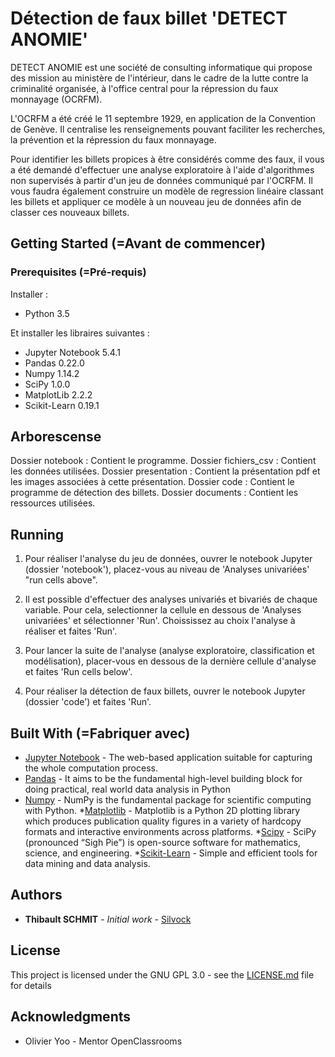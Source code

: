 # Détection de faux billet 'DETECT ANOMIE'

DETECT ANOMIE est une société de consulting informatique qui propose des mission au ministère de l'intérieur, dans le cadre de la lutte contre la criminalité organisée, à l'office central pour la répression du faux monnayage (OCRFM).

L'OCRFM a été créé le 11 septembre 1929, en application de la Convention de Genève. Il centralise les renseignements pouvant faciliter les recherches, la prévention et la répression du faux monnayage.

Pour identifier les billets propices à être considérés comme des faux, il vous a été demandé d'effectuer une analyse exploratoire à l'aide d'algorithmes non supervisés à partir d'un jeu de données communiqué par l'OCRFM. Il vous faudra également construire un modèle de regression linéaire classant les billets et appliquer ce modèle à un nouveau jeu de données afin de classer ces nouveaux billets.

## Getting Started (=Avant de commencer)

### Prerequisites (=Pré-requis)

Installer :
- Python 3.5

Et installer les libraires suivantes :
- Jupyter Notebook 5.4.1
- Pandas 0.22.0
- Numpy 1.14.2
- SciPy 1.0.0
- MatplotLib 2.2.2
- Scikit-Learn 0.19.1

## Arborescense 
Dossier notebook : Contient le programme.
Dossier fichiers_csv : Contient les données utilisées.
Dossier presentation : Contient la présentation pdf et les images associées à cette présentation.
Dossier code : Contient le programme de détection des billets.
Dossier documents : Contient les ressources utilisées.

## Running

1. Pour réaliser l'analyse du jeu de données, ouvrer le notebook Jupyter (dossier 'notebook'), placez-vous au niveau de 'Analyses univariées' "run cells above".
2. Il est possible d'effectuer des analyses univariés et bivariés de chaque variable. Pour cela, selectionner la cellule en dessous de 'Analyses univariées' et sélectionner 'Run'. Choississez au choix l'analyse à réaliser et faites 'Run'. 
3. Pour lancer la suite de l'analyse (analyse exploratoire, classification et modélisation), placer-vous en dessous de la dernière cellule d'analyse et faites 'Run cells below'.

4. Pour réaliser la détection de faux billets, ouvrer le notebook Jupyter (dossier 'code') et faites 'Run'.




## Built With (=Fabriquer avec)

* [Jupyter Notebook](https://jupyter-notebook.readthedocs.io/en/stable/) - The  web-based application suitable for capturing the whole computation process.
* [Pandas](https://pandas.pydata.org/pandas-docs/stable/) -  It aims to be the fundamental high-level building block for doing practical, real world data analysis in Python
* [Numpy](http://www.numpy.org/) - NumPy is the fundamental package for scientific computing with Python.
*[Matplotlib](https://matplotlib.org/#) - Matplotlib is a Python 2D plotting library which produces publication quality figures in a variety of hardcopy formats and interactive environments across platforms.
*[Scipy](https://docs.scipy.org/doc/scipy/reference/index.html) - SciPy (pronounced “Sigh Pie”) is open-source software for mathematics, science, and engineering.
*[Scikit-Learn](http://scikit-learn.org/stable/index.html) - Simple and efficient tools for data mining and data analysis.



## Authors

* **Thibault SCHMIT** - *Initial work* - [Silvock](https://github.com/Silvock)



## License

This project is licensed under the GNU GPL 3.0 - see the [LICENSE.md](LICENSE.md) file for details

## Acknowledgments

* Olivier Yoo - Mentor OpenClassrooms
